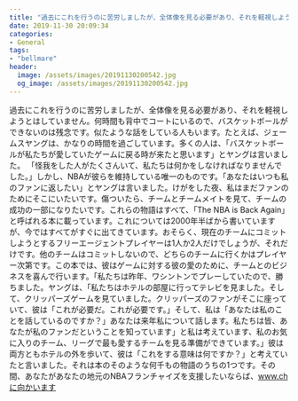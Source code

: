 ```yaml
---
title: "過去にこれを行うのに苦労しましたが、全体像を見る必要があり、それを軽視しようとはしていません。"
date: 2019-11-30 20:09:34
categories:
- General
tags:
- "bellmare"
header:
  image: /assets/images/20191130200542.jpg
  og_image: /assets/images/20191130200542.jpg
---
```


過去にこれを行うのに苦労しましたが、全体像を見る必要があり、それを軽視しようとはしていません。何時間も背中でコートにいるので、バスケットボールができないのは残念です。似たような話をしている人もいます。たとえば、ジェームスヤングは、かなりの時間を過ごしています。多くの人は、「バスケットボールが私たちが愛していたゲームに戻る時が来たと思います」とヤングは言いました。 「怪我をした人がたくさんいて、私たちは何かをしなければなりませんでした。」しかし、NBAが彼らを維持している唯一のものです。「あなたはいつも私のファンに返したい」とヤングは言いました。けがをした夜、私はまだファンのためにそこにいたいです。傷ついたら、チームとチームメイトを見て、チームの成功の一部になりたいです。これらの物語はすべて、「The NBA is Back Again」と呼ばれる本に載っています。これについては2000年半ばから書いていますが、今ではすべてがすぐに出てきています。おそらく、現在のチームにコミットしようとするフリーエージェントプレイヤーは1人か2人だけでしょうが、それだけです。他のチームはコミットしないので、どちらのチームに行くかはプレイヤー次第です。この本では、彼はゲームに対する彼の愛のために、チームとのビジネスを喜んで行います。「私たちは昨年、ワシントンでプレーしていたので、勝ちました。ヤングは、「私たちはホテルの部屋に行ってテレビを見ました。そして、クリッパーズゲームを見ていました。クリッパーズのファンがそこに座っていて、彼は「これが必要だ。これが必要です。」そして、私は「あなたは私のことを話しているのですか？」あなたは来年私について話します。私たちは皆、あなたが私のファンだということを知っています」と私は考えています、私のお気に入りのチーム、リーグで最も愛するチームを見る準備ができています。」彼は両方ともホテルの外を歩いて、彼は「これをする意味は何ですか？」と考えていたと言いました。それは本のそのような何千もの物語のうちの1つです。その間、あなたがあなたの地元のNBAフランチャイズを支援したいならば、www.chに向かいます
